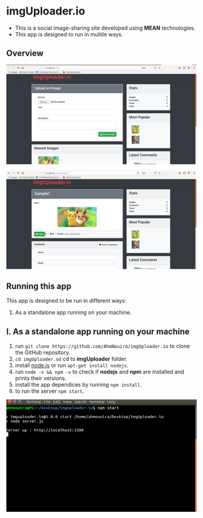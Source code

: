 # imgUploader.io

* This is a social image-sharing site developed using **MEAN** technologies.
* This app is designed to run in multile ways.

## Overview

![index](/img/index.png)

![images](/img/images.png)

## Running this app

This app is designed to be run in different ways:

1. As a standalone app running on your machine.


## I. As a standalone app running on your machine

1. run `git clone https://github.com/AhmNouira/imgUploader.io` to clone the GitHub repository.
2. `cd imgUploader.od` cd to **imgUploader** folder.
3. install [node.js](https://nodejs.org/en/download/) or run `apt-get install nodejs`.
4. run `node -v && npm -v` to check if **nodejs** and **npm** are installed and prints their versions.
5. install the app dependices by running `npm install`.
6. to run the server `npm start`.

![start_server](/img/start_server.png)
